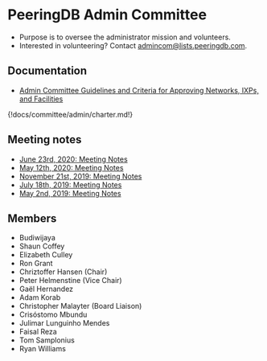 # PeeringDB Admin Committee

- Purpose is to oversee the administrator mission and volunteers.
- Interested in volunteering? Contact [admincom@lists.peeringdb.com](mailto:admincom@lists.peeringdb.com).

## Documentation

- [Admin Committee Guidelines and Criteria for Approving Networks, IXPs, and Facilities](approval-guidelines)

{!docs/committee/admin/charter.md!}

## Meeting notes

- [June 23rd, 2020: Meeting Notes](notes/2020-06-23_Admin_Committee_Notes.pdf)
- [May 12th, 2020: Meeting Notes](notes/2020-05-12_Admin_Committee_Notes.pdf)
- [November 21st, 2019: Meeting Notes](notes/2019-11-21_Admin_Committee_Notes.pdf)
- [July 18th, 2019: Meeting Notes](notes/2019-07-18_Admin_Committee_Notes.pdf)
- [May 2nd, 2019: Meeting Notes](notes/2019-05-02_Admin_Committee_Notes.pdf)

## Members
- Budiwijaya
- Shaun Coffey
- Elizabeth Culley
- Ron Grant
- Chriztoffer Hansen (Chair)
- Peter Helmenstine (Vice Chair)
- Gaël Hernandez
- Adam Korab
- Christopher Malayter (Board Liaison)
- Crisóstomo Mbundu
- Julimar Lunguinho Mendes
- Faisal Reza
- Tom Samplonius
- Ryan Williams
